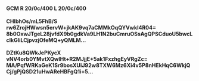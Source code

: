 #### GCM R 20/0c/400 L 20/0c/400
**CHIbhOs/mL5FhB/S**<br/>**rw6ZrojHWwsn5ervW+jkAK9vq7aCMMkOqQYVwkl4R04=**<br/>**8b0OxwJTgeL28jvfdX9b0gdkVa9LH1N2buCmruOSsAgQPSCduoU5bwcLclkGIiLCjpvzjOfeMQ+yQMLM...**<br/><br/>
**DZtKu8QWkJePKycX**<br/>**vNV4orb0YMvtXQwIHt+R2MJjjE+5ak1FxzhgEyVRgZc=**<br/>**MA/PqfWRKaGeK1Sr9bosXUiJ92w8TXW6Mz6Xi4v5P8nHEkHqC6WkjQCj/gPjQSD21uHwAReHBFgQ1i+5...**